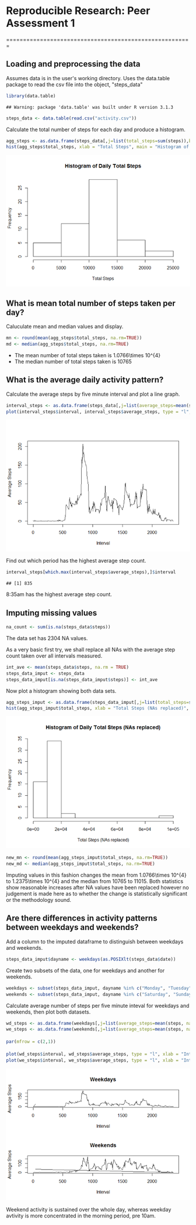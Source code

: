 # Reproducible Research: Peer Assessment 1

=======================================================


## Loading and preprocessing the data

Assumes data is in the user's working directory. Uses the data.table package to read the csv file into the object, "steps_data"


```r
library(data.table)
```

```
## Warning: package 'data.table' was built under R version 3.1.3
```

```r
steps_data <- data.table(read.csv("activity.csv"))
```

Calculate the total number of steps for each day and produce a histogram.


```r
agg_steps <- as.data.frame(steps_data[,j=list(total_steps=sum(steps)),by=date])
hist(agg_steps$total_steps, xlab = "Total Steps", main = "Histogram of Daily Total Steps")
```

![](PA1_template_files/figure-html/unnamed-chunk-2-1.png) 

## What is mean total number of steps taken per day?

Caluculate mean and median values and display.


```r
mn <- round(mean(agg_steps$total_steps, na.rm=TRUE))
md <- median(agg_steps$total_steps, na.rm=TRUE)
```

* The mean number of total steps taken is 1.0766\times 10^{4}
* The median number of total steps taken is 10765


## What is the average daily activity pattern?

Calculate the average steps by five minute interval and plot a line graph.


```r
interval_steps <- as.data.frame(steps_data[,j=list(average_steps=mean(steps, na.rm=TRUE)),by=interval])
plot(interval_steps$interval, interval_steps$average_steps, type = "l", xlab = "Interval", ylab = "Average Steps")
```

![](PA1_template_files/figure-html/unnamed-chunk-3-1.png) 

Find out which period has the highest average step count.


```r
interval_steps[which.max(interval_steps$average_steps),]$interval
```

```
## [1] 835
```

8:35am has the highest average step count.

## Imputing missing values


```r
na_count <- sum(is.na(steps_data$steps))
```

The data set has 2304 NA values.

As a very basic first try, we shall replace all NAs with the average step count taken over all intervals measured.


```r
int_ave <- mean(steps_data$steps, na.rm = TRUE)
steps_data_imput <- steps_data
steps_data_imput[is.na(steps_data_imput$steps)] <- int_ave
```

Now plot a histogram showing both data sets.


```r
agg_steps_imput <- as.data.frame(steps_data_imput[,j=list(total_steps=sum(steps)),by=date])
hist(agg_steps_imput$total_steps, xlab = "Total Steps (NAs replaced)", main = "Histogram of Daily Total Steps (NAs replaced)")
```

![](PA1_template_files/figure-html/unnamed-chunk-6-1.png) 


```r
new_mn <- round(mean(agg_steps_imput$total_steps, na.rm=TRUE))
new_md <- median(agg_steps_imput$total_steps, na.rm=TRUE)
```

Imputing values in this fashion changes the mean from 1.0766\times 10^{4} to 1.2375\times 10^{4} and the median from 10765 to 11015.
Both statistics show reasonable increases after NA values have been replaced however no judgement is made here as to whether the change is statistically significant or the methodology sound.

## Are there differences in activity patterns between weekdays and weekends?

Add a column to the imputed dataframe to distinguish between weekdays and weekends.


```r
steps_data_imput$dayname <- weekdays(as.POSIXlt(steps_data$date))
```

Create two subsets of the data, one for weekdays and another for weekends.


```r
weekdays <- subset(steps_data_imput, dayname %in% c("Monday", "Tuesday", "Wednesday", "Thursday", "Friday"))
weekends <- subset(steps_data_imput, dayname %in% c("Saturday", "Sunday"))
```

Calculate average number of steps per five minute inteval for weekdays and weekends, then plot both datasets.


```r
wd_steps <- as.data.frame(weekdays[,j=list(average_steps=mean(steps, na.rm=TRUE)),by=interval])
we_steps <- as.data.frame(weekends[,j=list(average_steps=mean(steps, na.rm=TRUE)),by=interval])

par(mfrow = c(2,1))

plot(wd_steps$interval, wd_steps$average_steps, type = "l", xlab = "Interval", ylab = "Average Steps", main = "Weekdays")
plot(we_steps$interval, we_steps$average_steps, type = "l", xlab = "Interval", ylab = "Average Steps", main = "Weekends")
```

![](PA1_template_files/figure-html/unnamed-chunk-9-1.png) 

Weekend activity is sustained over the whole day, whereas weekday avtivity is more concentrated in the morning period, pre 10am.
